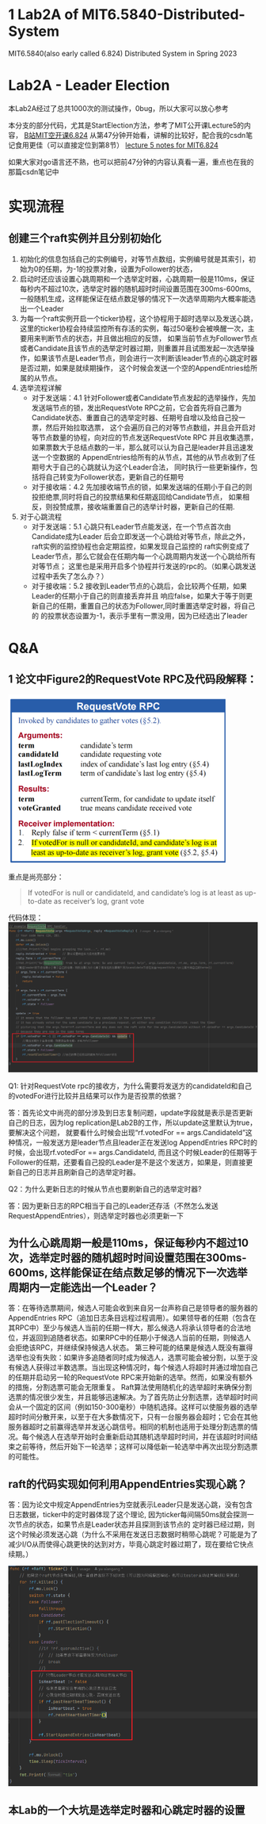 # 1 Lab2A of MIT6.5840-Distributed-System
MIT6.5840(also early called 6.824) Distributed System in Spring 2023  

#  Lab2A - Leader Election
本Lab2A经过了总共1000次的测试操作，0bug，所以大家可以放心参考

本分支的部分代码，尤其是StartElection方法，参考了MIT公开课Lecture5的内容，
[B站MIT空开课6.824](https://www.bilibili.com/video/BV1qk4y197bB?p=5&vd_source=30a5e5e3e51925b04ff7de1bcc435e3f
)
从第47分钟开始看，讲解的比较好，配合我的csdn笔记食用更佳（可以直接定位到第8节）
[lecture 5 notes for MIT6.824](https://editor.csdn.net/md/?articleId=130708325)

如果大家对go语言还不熟，也可以把前47分钟的内容认真看一遍，重点也在我的那篇csdn笔记中

# 实现流程
## 创建三个raft实例并且分别初始化
1. 初始化的信息包括自己的实例编号，对等节点数组，实例编号就是其索引，初始为0的任期，为-1的投票对象，设置为Follower的状态，
2. 启动时还应该设置心跳周期和一个选举定时器，心跳周期一般是110ms，保证每秒内不超过10次，选举定时器的随机超时时间设置范围在300ms-600ms,一般随机生成，这样能保证在结点数足够的情况下一次选举周期内大概率能选出一个Leader
3. 为每一个raft实例开启一个ticker协程，这个协程用于超时选举以及发送心跳，这里的ticker协程会持续监控所有存活的实例，每过50毫秒会被唤醒一次，主要用来判断节点的状态，并且做出相应的反馈，
如果当前节点为Follower节点或者Candidate且该节点的选举定时器过期，则重置并且试图发起一次选举操作，如果该节点是Leader节点，则会进行一次判断该leader节点的心跳定时器是否过期，如果是就续期操作，
这个时候会发送一个空的AppendEntries给所属的从节点。
4. 选举流程详解
   - 对于发送端：4.1 针对Follower或者Candidate节点发起的选举操作，先加发送端节点的锁，发出RequestVote RPC之前，它会首先将自己置为Candidate状态、重置自己的选举定时器、任期号自增以及给自己投一票，然后开始拉取选票，
   这个会遍历自己的对等节点数组，并且会开启对等节点数量的协程，向对应的节点发送RequestVote RPC
   并且收集选票，如果票数大于总结点数的一半，那么就可以认为自己是leader并且迅速发送一个空数据的
   AppendEntries给所有的从节点，其他的从节点收到了任期号大于自己的心跳就认为这个Leader合法，
   同时执行一些更新操作，包括将自己转变为Follower状态，更新自己的任期号
   - 对于接收端：4.2 先加接收端节点的锁，如果发送端的任期小于自己的则投拒绝票,同时将自己的投票结果和任期返回给Candidate节点，
   如果相反，则投赞成票，接收端重置自己的选举计时器，更新自己的任期.
5. 对于心跳流程
   - 对于发送端：5.1 心跳只有Leader节点能发送，在一个节点首次由Candidate成为Leader
   后会立即发送一个心跳给对等节点，除此之外，raft实例的监控协程也会定期监控，如果发现自己监控的
   raft实例变成了Leader节点，那么它就会在任期内每一个心跳周期内发送一个心跳给所有对等节点；
   这里也是采用开启多个协程并行发送的rpc的。（如果心跳发送过程中丢失了怎么办？）
   - 对于接收端：5.2 接收到Leader节点的心跳后，会比较两个任期，如果Leader的任期小于自己的则直接丢弃并且
   响应false，如果大于等于则更新自己的任期，重置自己的状态为Follower,同时重置选举定时器，将自己的
   的投票状态设置为-1，表示手里有一票没用，因为已经选出了leader

# Q&A
## 1 论文中Figure2的RequestVote RPC及代码段解释：

![img.png](img.png)

重点是尚亮部分：
> If votedFor is null or candidateId, and candidate’s log is at
least as up-to-date as receiver’s log, grant vote

代码体现：
![img_1.png](img_1.png)

Q1: 针对RequestVote rpc的接收方，为什么需要将发送方的candidateId和自己的votedFor进行比较并且结果可以作为是否投票的依据？

答：首先论文中尚亮的部分涉及到日志复制问题，update字段就是表示是否更新自己的日志，因为log replication是Lab2B的工作，所以update这里默认为true，要解决这个问题，
就要看什么时候会出现“rf.votedFor == args.CandidateId”这种情况，一般发送方是leader节点且leader正在发送log AppendEntries RPC时的时候，会出现rf.votedFor == args.CandidateId,
而且这个时候Leader的任期等于Follower的任期，还要看自己投的Leader是不是这个发送方，如果是，则直接更新自己的日志并且刷新自己的选举定时器。

Q2：为什么更新日志的时候从节点也要刷新自己的选举定时器?  

答：因为更新日志的RPC相当于自己的Leader还存活（不然怎么发送RequestAppendEntries），则选举定时器也必须更新一下


## 为什么心跳周期一般是110ms，保证每秒内不超过10次，选举定时器的随机超时时间设置范围在300ms-600ms, 这样能保证在结点数足够的情况下一次选举周期内一定能选出一个Leader？
  

答：在等待选票期间，候选人可能会收到来自另一台声称自己是领导者的服务器的AppendEntries RPC（追加日志条目远程过程调用）。如果领导者的任期（包含在其RPC中）至少与候选人当前的任期一样大，那么候选人将承认领导者的合法地位，并返回到追随者状态。如果RPC中的任期小于候选人当前的任期，则候选人会拒绝该RPC，并继续保持候选人状态。 
第三种可能的结果是候选人既没有赢得选举也没有失败：如果许多追随者同时成为候选人，选票可能会被分割，以至于没有候选人获得过半数选票。当出现这种情况时，每个候选人将超时并通过增加自己的任期并启动另一轮的RequestVote RPC来开始新的选举。然而，如果没有额外的措施，分割选票可能会无限重复。 
Raft算法使用随机化的选举超时来确保分割选票的情况很少发生，并且能够迅速解决。为了首先防止分割选票，选举超时时间会从一个固定的区间（例如150-300毫秒）中随机选择。这样可以使服务器的选举超时时间分散开来，以至于在大多数情况下，只有一台服务器会超时；它会在其他服务器超时之前赢得选举并发送心跳信号。相同的机制也适用于处理分割选票的情况。每个候选人在选举开始时会重新启动其随机选举超时时间，并在该超时时间结束之前等待，然后开始下一轮选举；这样可以降低新一轮选举中再次出现分割选票的可能性。


## raft的代码实现如何利用AppendEntries实现心跳？
答：因为论文中规定AppendEntries为空就表示Leader只是发送心跳，没有包含日志数据，ticker中的定时器体现了这个理论, 因为ticker每间隔50ms就会探测一次节点的状态，如果节点是Leader状态并且探测到该节点的
定时器已经过期，则这个时候必须发送心跳（为什么不采用在发送日志数据时稍带心跳呢？可能是为了减少I/O从而使得心跳更快的达到对方，毕竟心跳定时器过期了，现在要给它快点续期。）

![img_2.png](img_2.png)


## 本Lab的一个大坑是选举定时器和心跳定时器的设置